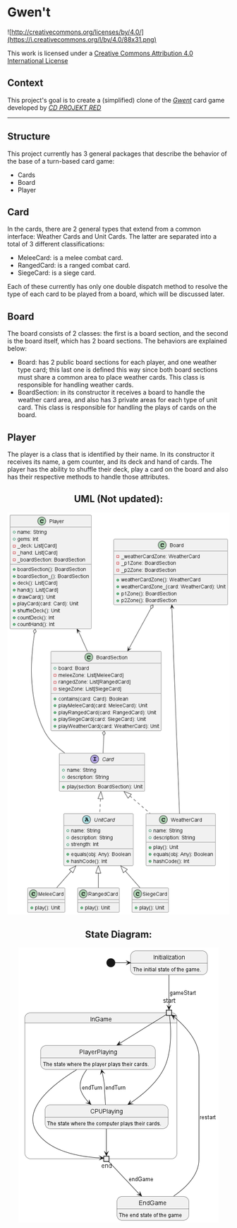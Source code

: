 # Gwen't

![http://creativecommons.org/licenses/by/4.0/](https://i.creativecommons.org/l/by/4.0/88x31.png)

This work is licensed under a
[Creative Commons Attribution 4.0 International License](http://creativecommons.org/licenses/by/4.0/)

Context
-------

This project's goal is to create a (simplified) clone of the
[_Gwent_](https://www.playgwent.com/en) card game developed by [_CD PROJEKT RED_](https://cdprojektred.com/en/)

---

## Structure

This project currently has 3 general packages that describe the behavior of the base of a turn-based card game:

* Cards
* Board
* Player

## Card
In the cards, there are 2 general types that extend from a common interface: Weather Cards and Unit Cards. The latter are separated into a total of 3 different classifications:

* MeleeCard: is a melee combat card.
* RangedCard: is a ranged combat card.
* SiegeCard: is a siege card.

Each of these currently has only one double dispatch method to resolve the type of each card to be played from a board, which will be discussed later.

## Board

The board consists of 2 classes: the first is a board section, and the second is the board itself, which has 2 board sections. The behaviors are explained below:

* Board: has 2 public board sections for each player, and one weather type card; this last one is defined this way since both board sections must share a common area to place weather cards. This class is responsible for handling weather cards.
* BoardSection: in its constructor it receives a board to handle the weather card area, and also has 3 private areas for each type of unit card. This class is responsible for handling the plays of cards on the board.


## Player

The player is a class that is identified by their name. In its constructor it receives its name, a gem counter, and its deck and hand of cards. The player has the ability to shuffle their deck, play a card on the board and also has their respective methods to handle those attributes.

<div style="text-align: center;"> <h2> UML (Not updated): </h2> 

![UML.png](src%2FUML.png)

</div>

<div style="text-align: center;"> <h2> State Diagram: </h2> 

![State.png](src%2FState.png)

</div>